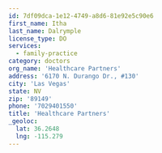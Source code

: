 ```yaml
---
id: 7df09dca-1e12-4749-a8d6-81e92e5c90e6
first_name: Itha
last_name: Dalrymple
license_type: DO
services:
  - family-practice
category: doctors
org_name: 'Healthcare Partners'
address: '6170 N. Durango Dr., #130'
city: 'Las Vegas'
state: NV
zip: '89149'
phone: '7029401550'
title: 'Healthcare Partners'
_geoloc:
  lat: 36.2648
  lng: -115.279
---
```

